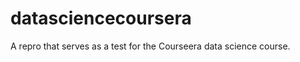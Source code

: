 datasciencecoursera
===================

A repro that serves as a test for the Courseera data science course.
